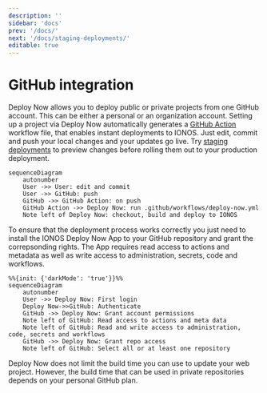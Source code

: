 ```yaml
---
description: ''
sidebar: 'docs'
prev: '/docs/'
next: '/docs/staging-deployments/'
editable: true
---
```


# GitHub integration

Deploy Now allows you to deploy public or private projects from one GitHub account. This can be either a personal or an organization account. Setting up a project via Deploy Now automatically generates a [GitHub Action](https://github.com/features/actions) workflow file, that enables instant deployments to IONOS. Just edit, commit and push your local changes and your updates go live. Try [staging deployments](/docs/staging-deployments/) to preview changes before rolling them out to your production deployment.

~~~mermaid
sequenceDiagram
    autonumber
    User ->> User: edit and commit
    User ->> GitHub: push
    GitHub ->> GitHub Action: on push
    GitHub Action ->> Deploy Now: run .github/workflows/deploy-now.yml 
    Note left of Deploy Now: checkout, build and deploy to IONOS
~~~

<!-- ![Deploy Now git integration](/git-integration.svg) -->
To ensure that the deployment process works correctly you just need to install the IONOS Deploy Now App to your GitHub repository and grant the correpsonding rights. The App requires read access to actions and metadata as well as write access to administration, secrets, code and workflows.

~~~mermaid
%%{init: {'darkMode': 'true'}}%%
sequenceDiagram
    autonumber
    User ->> Deploy Now: First login
    Deploy Now->>GitHub: Authenticate
    GitHub ->> Deploy Now: Grant account permissions
    Note left of GitHub: Read access to actions and meta data
    Note left of GitHub: Read and write access to administration, code, secrets and workflows
    GitHub ->> Deploy Now: Grant repo access
    Note left of GitHub: Select all or at least one repository
~~~

<!-- ![IONOS Deploy Now App](/github-app.png) -->
Deploy Now does not limit the build time you can use to update your web project. However, the build time that can be used in private repositories depends on your personal GitHub plan.
